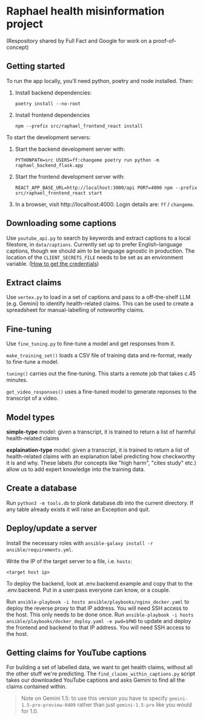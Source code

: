 # Raphael health misinformation project

(Respository shared by Full Fact and Google for work on a proof-of-concept)

## Getting started

To run the app locally, you’ll need python, poetry and node installed. Then:

1. Install backend dependencies:
   ```
   poetry install --no-root
   ```
2. Install frontend dependencies
   ```
   npm --prefix src/raphael_frontend_react install
   ```

To start the development servers:

1. Start the backend development server with:
   ```
   PYTHONPATH=src USERS=ff:changeme poetry run python -m raphael_backend_flask.app
   ```
2. Start the frontend development server with:
   ```
   REACT_APP_BASE_URL=http://localhost:3000/api PORT=4000 npm --prefix src/raphael_frontend_react start
   ```
3. In a browser, visit http://localhost:4000. Login details are: `ff` / `changeme`.

## Downloading some captions

Use `youtube_api.py` to search by keywords and extract captions to a local filestore, in `data/captions`. Currently set up to prefer English-language captions, though we should aim to be language agnostic in production. The location of the `CLIENT_SECRETS_FILE` needs to be set as an environment variable. ([How to get the credentials](https://developers.google.com/youtube/v3/quickstart/python))

## Extract claims

Use `vertex.py` to load in a set of captions and pass to a off-the-shelf LLM (e.g. Gemini) to identify health-related claims. This can be used to create a spreadsheet for manual-labelling of noteworthy claims.

## Fine-tuning

Use `fine_tuning.py` to fine-tune a model and get responses from it.

`make_training_set()` loads a CSV file of training data and re-format, ready to fine-tune a model.

`tuning()` carries out the fine-tuning. This starts a remote job that takes c.45 minutes.

`get_video_responses()` uses a fine-tuned model to generate reponses to the transcript of a video.

## Model types

**simple-type** model: given a transcript, it is trained to return a list of harmful health-related claims 

**explaination-type** model: given a transcript, it is trained to return a list of health-related claims with an explanation label predicting how checkworthy it is and why. These labels (for concepts like "high harm", "cites study" etc.) allow us to add expert knowledge into the training data.

## Create a database

Run `python3 -m tools.db` to plonk database.db into the current directory. If any table already exists it will raise an Exception and quit.

## Deploy/update a server

Install the necessary roles with `ansible-galaxy install -r ansible/requirements.yml`.

Write the IP of the target server to a file, i.e. `hosts`:
```
<target host ip>
```

To deploy the backend, look at .env.backend.example and copy that to the .env.backend. Put in a user:pass everyone can know, or a couple.

Run `ansible-playbook -i hosts ansible/playbooks/nginx_docker.yaml` to deploy the reverse proxy to that IP address. You will need SSH access to the host. This only needs to be done once.
Run `ansible-playbook -i hosts ansible/playbooks/docker_deploy.yaml -e pwd=$PWD` to update and deploy the frontend and backend to that IP address. You will need SSH access to the host.

## Getting claims for YouTube captions

For building a set of labelled data, we want to get health claims, without all the other stuff we're predicting.
The `find_claims_within_captions.py` script takes our downloaded YouTube captions and asks Gemini to find all the claims contained within.

> Note on Gemini 1.5: to use this version you have to specify `gemini-1.5-pro-preview-0409` rather than just `gemini-1.5-pro` like you would for 1.0.
